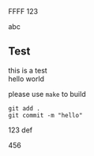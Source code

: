FFFF
123

abc

## Test

this is a test<br>
hello world<br>

please use ``make`` to build<br>

```
git add .
git commit -m "hello"
```

123
def

456